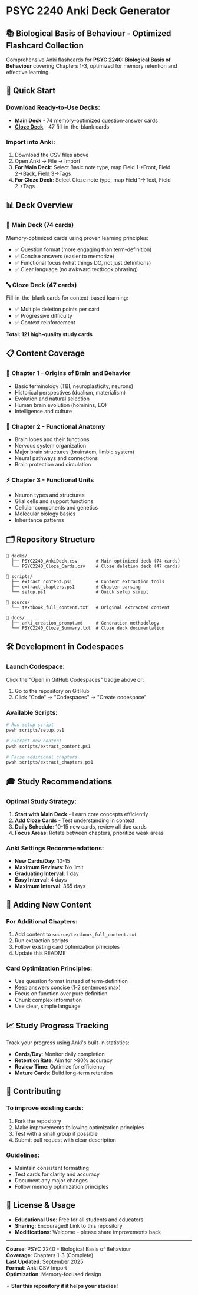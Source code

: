 # PSYC 2240 Anki Deck Generator

## 📚 Biological Basis of Behaviour - Optimized Flashcard Collection

Comprehensive Anki flashcards for **PSYC 2240: Biological Basis of Behaviour** covering Chapters 1-3, optimized for memory retention and effective learning.

## 🎯 **Quick Start**

### Download Ready-to-Use Decks:
- **[Main Deck](decks/PSYC2240_AnkiDeck.csv)** - 74 memory-optimized question-answer cards
- **[Cloze Deck](decks/PSYC2240_Cloze_Cards.csv)** - 47 fill-in-the-blank cards

### Import into Anki:
1. Download the CSV files above
2. Open Anki → File → Import
3. **For Main Deck**: Select Basic note type, map Field 1→Front, Field 2→Back, Field 3→Tags
4. **For Cloze Deck**: Select Cloze note type, map Field 1→Text, Field 2→Tags

## 📊 **Deck Overview**

### 🧠 **Main Deck** (74 cards)
Memory-optimized cards using proven learning principles:
- ✅ Question format (more engaging than term-definition)
- ✅ Concise answers (easier to memorize)
- ✅ Functional focus (what things DO, not just definitions)
- ✅ Clear language (no awkward textbook phrasing)

### 🔤 **Cloze Deck** (47 cards)  
Fill-in-the-blank cards for context-based learning:
- ✅ Multiple deletion points per card
- ✅ Progressive difficulty
- ✅ Context reinforcement

**Total: 121 high-quality study cards**

## 📋 **Content Coverage**

### 🧠 **Chapter 1 - Origins of Brain and Behavior**
- Basic terminology (TBI, neuroplasticity, neurons)
- Historical perspectives (dualism, materialism)
- Evolution and natural selection
- Human brain evolution (hominins, EQ)
- Intelligence and culture

### 🔬 **Chapter 2 - Functional Anatomy**
- Brain lobes and their functions
- Nervous system organization
- Major brain structures (brainstem, limbic system)
- Neural pathways and connections
- Brain protection and circulation

### ⚡ **Chapter 3 - Functional Units**
- Neuron types and structures
- Glial cells and support functions
- Cellular components and genetics
- Molecular biology basics
- Inheritance patterns

## 🗂️ **Repository Structure**

```
📁 decks/
  ├── PSYC2240_AnkiDeck.csv       # Main optimized deck (74 cards)
  └── PSYC2240_Cloze_Cards.csv    # Cloze deletion deck (47 cards)

📁 scripts/
  ├── extract_content.ps1         # Content extraction tools
  ├── extract_chapters.ps1        # Chapter parsing
  └── setup.ps1                   # Quick setup script

📁 source/
  └── textbook_full_content.txt   # Original extracted content

📁 docs/
  ├── anki_creation_prompt.md     # Generation methodology
  └── PSYC2240_Cloze_Summary.txt  # Cloze deck documentation
```

## 🛠️ **Development in Codespaces**

### Launch Codespace:
Click the "Open in GitHub Codespaces" badge above or:
1. Go to the repository on GitHub
2. Click "Code" → "Codespaces" → "Create codespace"

### Available Scripts:
```bash
# Run setup script
pwsh scripts/setup.ps1

# Extract new content
pwsh scripts/extract_content.ps1

# Parse additional chapters
pwsh scripts/extract_chapters.ps1
```

## 🎓 **Study Recommendations**

### **Optimal Study Strategy:**
1. **Start with Main Deck** - Learn core concepts efficiently
2. **Add Cloze Cards** - Test understanding in context
3. **Daily Schedule**: 10-15 new cards, review all due cards
4. **Focus Areas**: Rotate between chapters, prioritize weak areas

### **Anki Settings Recommendations:**
- **New Cards/Day**: 10-15
- **Maximum Reviews**: No limit
- **Graduating Interval**: 1 day
- **Easy Interval**: 4 days
- **Maximum Interval**: 365 days

## 🔄 **Adding New Content**

### For Additional Chapters:
1. Add content to `source/textbook_full_content.txt`
2. Run extraction scripts
3. Follow existing card optimization principles
4. Update this README

### Card Optimization Principles:
- Use question format instead of term-definition
- Keep answers concise (1-2 sentences max)
- Focus on function over pure definition
- Chunk complex information
- Use clear, simple language

## 📈 **Study Progress Tracking**

Track your progress using Anki's built-in statistics:
- **Cards/Day**: Monitor daily completion
- **Retention Rate**: Aim for >90% accuracy
- **Review Time**: Optimize for efficiency
- **Mature Cards**: Build long-term retention

## 🤝 **Contributing**

### To improve existing cards:
1. Fork the repository
2. Make improvements following optimization principles
3. Test with a small group if possible
4. Submit pull request with clear description

### Guidelines:
- Maintain consistent formatting
- Test cards for clarity and accuracy
- Document any major changes
- Follow memory optimization principles

## 📝 **License & Usage**

- **Educational Use**: Free for all students and educators
- **Sharing**: Encouraged! Link to this repository
- **Modifications**: Welcome - please share improvements back

---

**Course**: PSYC 2240 - Biological Basis of Behaviour  
**Coverage**: Chapters 1-3 (Complete)  
**Last Updated**: September 2025  
**Format**: Anki CSV Import  
**Optimization**: Memory-focused design

⭐ **Star this repository if it helps your studies!**
